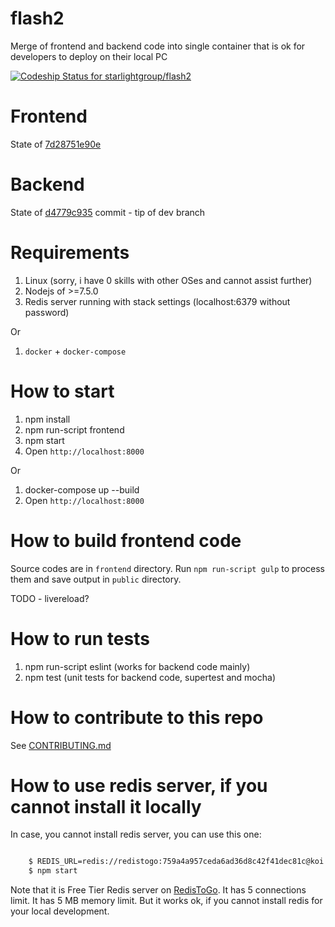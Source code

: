 # flash2
Merge of frontend and backend code into single container that is ok for developers to deploy on their local PC



[ ![Codeship Status for starlightgroup/flash2](https://app.codeship.com/projects/5ec6e150-e305-0134-1b72-664f30205a5b/status?branch=master)](https://app.codeship.com/projects/205942)


Frontend
===================
State of [7d28751e90e](https://github.com/starlightgroup/new-flashlightsforever/commit/7d28751e90e7f76f1133b90bc04d22b998ce3f76)


Backend
==================
State of [d4779c935](https://github.com/starlightgroup/node-api/commit/d4779c9352b94a78648ad0ea304d666bc6830636) commit - tip of dev branch


Requirements
=================

1. Linux (sorry, i have 0 skills with other OSes and cannot assist further)
2. Nodejs of >=7.5.0
3. Redis server running with stack settings (localhost:6379 without password)

Or

1. `docker` + `docker-compose`


How to start
=================


1. npm install
2. npm run-script frontend
3. npm start
4. Open `http://localhost:8000`


Or

1. docker-compose up --build
2. Open `http://localhost:8000`

How to build frontend code
==================

Source codes are in `frontend` directory.
Run `npm run-script gulp` to process them and save output in `public` directory.

TODO - livereload?


How to run tests
==================

1. npm run-script eslint (works for backend code mainly)
2. npm test (unit tests for backend code, supertest and mocha)

How to contribute to this repo
==================

See [CONTRIBUTING.md](https://github.com/starlightgroup/flash2/blob/master/CONTRIBUTING.md)

How to use redis server, if you cannot install it locally
==================

In case, you cannot install redis server, you can use this one:

```bash

    $ REDIS_URL=redis://redistogo:759a4a957ceda6ad36d8c42f41dec81c@koi.redistogo.com:10968/
    $ npm start

```

Note that it is Free Tier Redis server on [RedisToGo](https://elements.heroku.com/addons/redistogo).
It has 5 connections limit. It has 5 MB memory limit. But it works ok, if you cannot install redis for your
local development.